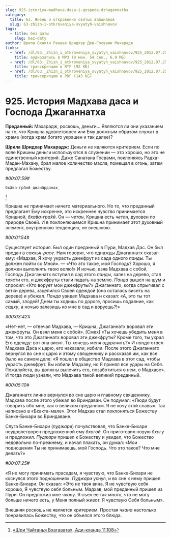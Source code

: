 ```yaml
---
slug: 925-istoriya-madhava-dasa-i-gospoda-dzhagannatha
category:
  title: 63. Жизнь и откровения святых вайшнавов
  slug: 63-zhizn-i-otkroveniya-svyatyh-vaishnavov
tags:
  - title: без даты
    slug: bez-daty
author: Шрила Бхакти Ракшак Шридхар Дев-Госвами Махарадж
links:
  - href: /dl/63._Zhizn_i_otkroveniya_svyatyh_vaishnavov/925_2012.07.25.2_SridharMj_Istorija_Madhava_dasa_i_Gospoda_Dzhagannatha.mp3
    title: аудиозапись в MP3 (8 мин. 54 сек., 6,9 МБ)
  - href: /dl/63._Zhizn_i_otkroveniya_svyatyh_vaishnavov/925_2012.07.25.2_SridharMj_Istorija_Madhava_dasa_i_Gospoda_Dzhagannatha.rtf
    title: транскрипцию в RTF (92 КБ)
  - href: /dl/63._Zhizn_i_otkroveniya_svyatyh_vaishnavov/925_2012.07.25.2_SridharMj_Istorija_Madhava_dasa_i_Gospoda_Dzhagannatha.pdf
    title: транскрипцию в PDF (143 КБ)
---
```


# 925. История Мадхава даса и Господа Джаганнатха

**Преданный:** Махарадж, роскошь, деньги… Являются ли они указанием на то, что Кришна удовлетворен или Ему должным образом служат в храме (когда храм богато украшен и так далее)?

**Шрила Шридхар Махарадж:** Деньги не являются критерием. Если по воле Кришны деньги используются в служении — это хорошо, но это не единственный критерий. Даже Санатана Госвами, поклоняясь Радха-Мадан-Махану, брал малое количество масла, помещал в огонь, затем предлагал Божеству.

*#00:07:59#*

    бха̄ва-гра̄хӣ джана̄рданах̣
[^_ftn1]

Кришна не принимает ничего материального. Но то, что преданный предлагает Ему искренне, это искреннее чувство принимается Кришной, *бха̄ва-гра̄хӣ*. Он — *четан*, Кришна есть *четан*, духовен по природе Своей. И в поклоняющемся Кришна принимает этот духовный элемент, внутреннюю тенденцию, не внешнюю.

*#00:01:54#*

Существует история. Был один преданный в Пури, Мадхав Дас. Он был предан в *сакхья-расе*. Нам говорят, что однажды Джаганнатх сказал ему: «Мадхав, Я хочу украсть джекфрут из сада одного *панды*. Ты должен пойти со Мной». — «Что это такое, мой Господь? Хорошо, я должен выполнять твою волю!» И ночью, взяв Мадхава с собой, Господь Джаганнатх вступил в сад этого *панды*, залез на дерево, стал трясти его, и джекфруты стали падать на землю. *Панда* вышел на шум и спросил: «Кто ворует мои джекфруты?» Джаганнатх, когда спрыгивал с ветки дерева, зацепился Своей одеждой (она осталась висеть на дереве) и убежал. *Панда* увидел Мадхава и сказал: «А, это ты тот самый, злодей! Днем ты ходишь по дороге, просишь подаяние, как *садху*, а ночью залазишь ко мне в сад и воруешь?!»

*#00:03:42#*

«Нет-нет, — отвечал Мадхава, — Кришна, Джаганнатх воровал эти джекфруты. Он взял меня с собой». [Смех] «Ты хочешь убедить меня в том, что это Джаганнатх воровал эти джекфруты? Кроме того, ты украл Его одежду: вот она висит. Ты хочешь меня одурачить?» И *панда* отвел Мадхава Даса к царю, его наказали, избили. После этого Джаганнатх вернулся во сне к царю и этому священнику и рассказал им, как все было на самом деле: «Я пошел в общество Мадхава в этот сад, чтобы украсть джекфрут. Вы избили Мадхаву, но Я принял все удары на Себя. Пожалуйста, вы должны вылечить его, позаботиться о нем, о Мадхаве». И тогда люди узнали, что Мадхава такой великий преданный.

*#00:05:10#*

Джаганнатх лично вернулся во сне царю и главному священнику. Мадхава после этого убежал во Вриндаван. Он подумал: «Люди будут говорить обо мне, как о великом преданном. Я не хочу этой славы». Так написано в «Бхакта-мале». Этот Мадхав стал поклоняться Божеству Банке-Бихари во Вриндаване.

Слуга Банке-Бихари (*пуджари*) почувствовал, что Банке-Бихари неудовлетворен предложенной ему *бхогой*. Он приготовил новую *бхогу* и предложил. *Пуджари* пришел к Божеству и увидел, что Божество недовольно по-прежнему, и начал плакать, он думал: «Мои подношения Ты не принимаешь, мой Господь. Что это такое? Что мне делать?»

*#00:07:25#*

«Я не могу принимать прасадам, я чувствую, что Банке-Бихари не коснулся этого подношения». *Пуджари* уснул, и во сне к нему пришел Банке-Бихари. Он сказал: «Это не твоя вина. Я не чувствую себя хорошо, Я чувствую себя больным. Мадхав, мой преданный пришел из Пури. Он предложил мне *чхану*. Я съел ее так много, что не могу больше ничего есть, у Меня полный живот. Я чувствую Себя больным».

Внешняя роскошь не является критерием. Простая *чхана* настолько понравилась Божеству, что он объелся этого блюда.



[^_ftn1]: [«Шри Чайтанья Бхагавата», Ади-кханда 11.108](../notes/shri-chajtanya-bhagavata-adi-khanda/shri-chajtanya-bhagavata-adi-khanda-11-108.md)
